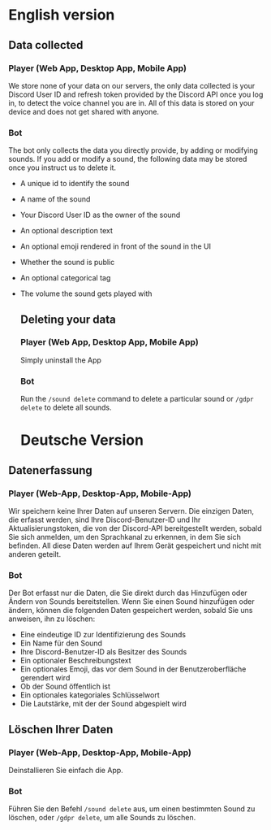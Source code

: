 # English version

## Data collected

### Player (Web App, Desktop App, Mobile App)
We store none of your data on our servers, the only data collected is your Discord User ID and refresh token provided by the Discord API once you log in, to detect the voice channel you are in. All of this data is stored on your device and does not get shared with anyone.

### Bot

The bot only collects the data you directly provide, by adding or modifying sounds. If you add or modify a sound, the following data may be stored once you instruct us to delete it.
- A unique id to identify the sound
- A name of the sound
- Your Discord User ID as the owner of the sound
- An optional description text
- An optional emoji rendered in front of the sound in the UI
- Whether the sound is public
- An optional categorical tag
- The volume the sound gets played with

  ## Deleting your data

  ### Player (Web App, Desktop App, Mobile App)
  Simply uninstall the App

  ### Bot

  Run the `/sound delete` command to delete a particular sound or `/gdpr delete` to delete all sounds.

  # Deutsche Version

## Datenerfassung

### Player (Web-App, Desktop-App, Mobile-App)
Wir speichern keine Ihrer Daten auf unseren Servern. Die einzigen Daten, die erfasst werden, sind Ihre Discord-Benutzer-ID und Ihr Aktualisierungstoken, die von der Discord-API bereitgestellt werden, sobald Sie sich anmelden, um den Sprachkanal zu erkennen, in dem Sie sich befinden. All diese Daten werden auf Ihrem Gerät gespeichert und nicht mit anderen geteilt.

### Bot

Der Bot erfasst nur die Daten, die Sie direkt durch das Hinzufügen oder Ändern von Sounds bereitstellen. Wenn Sie einen Sound hinzufügen oder ändern, können die folgenden Daten gespeichert werden, sobald Sie uns anweisen, ihn zu löschen:
- Eine eindeutige ID zur Identifizierung des Sounds
- Ein Name für den Sound
- Ihre Discord-Benutzer-ID als Besitzer des Sounds
- Ein optionaler Beschreibungstext
- Ein optionales Emoji, das vor dem Sound in der Benutzeroberfläche gerendert wird
- Ob der Sound öffentlich ist
- Ein optionales kategoriales Schlüsselwort
- Die Lautstärke, mit der der Sound abgespielt wird

## Löschen Ihrer Daten

### Player (Web-App, Desktop-App, Mobile-App)
Deinstallieren Sie einfach die App.

### Bot

Führen Sie den Befehl `/sound delete` aus, um einen bestimmten Sound zu löschen, oder `/gdpr delete`, um alle Sounds zu löschen.

